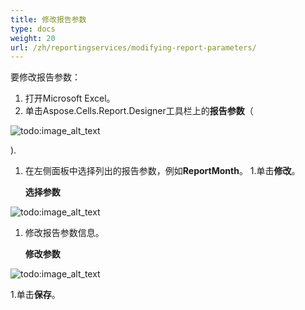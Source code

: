 ```yaml
---
title: 修改报告参数
type: docs
weight: 20
url: /zh/reportingservices/modifying-report-parameters/
---
```


要修改报告参数： 

1. 打开Microsoft Excel。
1. 单击Aspose.Cells.Report.Designer工具栏上的**报告参数**（

![todo:image_alt_text](modifying-report-parameters_1.png)

).

1. 在左侧面板中选择列出的报告参数，例如**ReportMonth**。
1.单击**修改**。 

   **选择参数** 

![todo:image_alt_text](modifying-report-parameters_2.png)




1. 修改报告参数信息。 

   **修改参数** 

![todo:image_alt_text](modifying-report-parameters_3.png)

1.单击**保存**。
